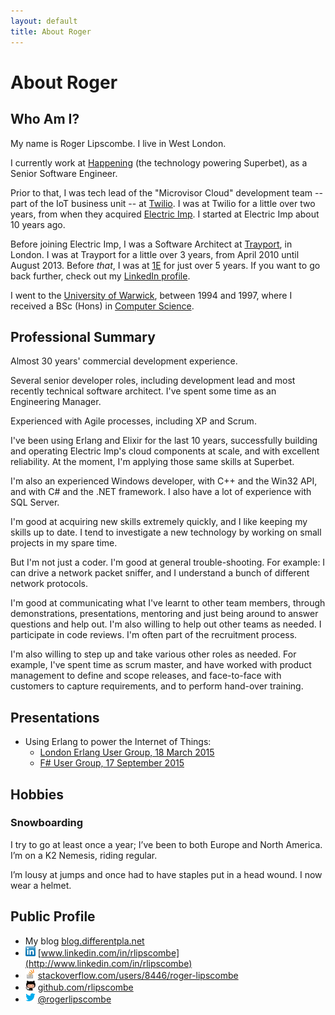 ```yaml
---
layout: default
title: About Roger
---
```


# About Roger

## Who Am I?

My name is Roger Lipscombe. I live in West London.

I currently work at [Happening](https://happening.xyz) (the technology powering Superbet), as a Senior Software Engineer.

Prior to that, I was tech lead of the "Microvisor Cloud" development team -- part of the IoT business unit -- at
[Twilio](https://twilio.com). I was at Twilio for a little over two years, from when they acquired
[Electric Imp](https://electricimp.com). I started at Electric Imp about 10 years ago.

Before joining Electric Imp, I was a Software Architect at [Trayport](http://trayport.com), in London. I was at Trayport
for a little over 3 years, from April 2010 until August 2013.  Before *that*, I was at [1E](http://1e.com) for just over
5 years. If you want to go back further, check out my [LinkedIn profile](http://www.linkedin.com/in/rlipscombe).

I went to the [University of Warwick](http://warwick.ac.uk/), between 1994 and 1997, where I received a BSc (Hons) in
[Computer Science](http://www.dcs.warwick.ac.uk/).

## Professional Summary

Almost 30 years' commercial development experience.

Several senior developer roles, including development lead and most recently technical software architect. I've spent
some time as an Engineering Manager.

Experienced with Agile processes, including XP and Scrum.

I've been using Erlang and Elixir for the last 10 years, successfully building and operating Electric Imp's cloud
components at scale, and with excellent reliability. At the moment, I'm applying those same skills at Superbet.

I'm also an experienced Windows developer, with C++ and the Win32 API, and with C# and the .NET framework. I also have a
lot of experience with SQL Server.

I'm good at acquiring new skills extremely quickly, and I like keeping my skills up to date. I tend to investigate a new
technology by working on small projects in my spare time.

But I'm not just a coder. I'm good at general trouble-shooting. For example: I can drive a network packet sniffer, and I
understand a bunch of different network protocols.

I'm good at communicating what I've learnt to other team members, through demonstrations, presentations, mentoring and
just being around to answer questions and help out.  I'm also willing to help out other teams as needed. I participate
in code reviews. I'm often part of the recruitment process.

I'm also willing to step up and take various other roles as needed. For example, I've spent time as scrum master, and
have worked with product management to define and scope releases, and face-to-face with customers to capture
requirements, and to perform hand-over training.

## Presentations

 - Using Erlang to power the Internet of Things:
   - [London Erlang User Group, 18 March 2015](https://vimeo.com/124606816)
   - [F# User Group, 17 September 2015](https://skillsmatter.com/skillscasts/6586-powering-the-internet-of-things)

## Hobbies

### Snowboarding

I try to go at least once a year; I’ve been to both Europe and North America. I’m on a K2 Nemesis, riding regular.

I’m lousy at jumps and once had to have staples put in a head wound. I now wear a helmet.

## Public Profile

* My blog	[blog.differentpla.net](http://blog.differentpla.net)
* ![](images/LinkedIn_Logo16px.png) [www.linkedin.com/in/rlipscombe](http://www.linkedin.com/in/rlipscombe)
* ![](images/so-icon.png) [stackoverflow.com/users/8446/roger-lipscombe](http://stackoverflow.com/users/8446/roger-lipscombe)
* ![](images/github-icon.png) [github.com/rlipscombe](http://github.com/rlipscombe)
* ![](images/twitter-icon.png) [@rogerlipscombe](https://twitter.com/rogerlipscombe)
